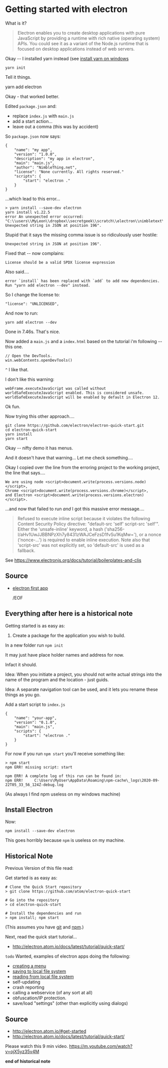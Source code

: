 ﻿# Getting started with electron

What is it?

> Electron enables you to create desktop applications with pure JavaScript by providing a runtime with rich native (operating system) APIs. You could see it as a variant of the Node.js runtime that is focused on desktop applications instead of web servers.

Okay -- I installed yarn instead (see [install yarn on windows](../yarn/install-yarn-on-windows-2020.md)

    yarn init

Tell it things.

yarn add electron

Okay - that worked better.

Edited `package.json` and:

- replace `index.js` with `main.js`
- add a start action...
- leave out a comma (this was by accident)

So `package.json` now says:

    {
    	"name": "my app",
    	"version": "1.0.0",
    	"description": "my app in electron",
    	"main": "main.js",
    	"author": "NimbleThing.net",
    	"license": "None currently. All rights reserved."
    	"scripts": {
    		"start": "electron ."
    	}
    }

...which lead to this error...

    > yarn install --save-dev electron
    yarn install v1.22.5
    error An unexpected error occurred: "C:\\users\\MyLeon\\dropbox\\secretgeek\\scratch\\electron\\nimbletext\\package.json: Unexpected string in JSON at position 196".

Stupid that it says the missing comma issue is so ridiculously user hostile:

    Unexpected string in JSON at position 196".

Fixed that -- now complains:

    License should be a valid SPDX license expression

Also said....

    error `install` has been replaced with `add` to add new dependencies. Run "yarn add electron --dev" instead.

So I change the license to:

    "license": "UNLICENSED",

And now to run:

    yarn add electron --dev

Done in 7.46s. That's nice.

Now added a `main.js` and a `index.html` based on the tutorial i'm following -- this one.

    // Open the DevTools.
    win.webContents.openDevTools()

`^` I like that.

I don't like this warning:

    webFrame.executeJavaScript was called without worldSafeExecuteJavaScript enabled. This is considered unsafe. worldSafeExecuteJavaScript will be enabled by default in Electron 12.

Ok fun.

Now trying this other approach....

    git clone https://github.com/electron/electron-quick-start.git
    cd electron-quick-start
    yarn install
    yarn start

Okay -- nifty demo it has menus.

And it doesn't have that warning... Let me check something....

Okay I copied over the line from the erroring project to the working project, the line that says....

    We are using node <script>document.write(process.versions.node)</script>,
    Chrome <script>document.write(process.versions.chrome)</script>,
    and Electron <script>document.write(process.versions.electron)</script>.

...and now that failed to run _and_ I got this massive error message....

> Refused to execute inline script because it violates the following Content Security Policy directive: "default-src 'self' script-src 'self'". Either the 'unsafe-inline' keyword, a hash ('sha256-I/aHv1UwJJBBNPzXh7y8431zWAJCeFzsD1fvSu1KqMw='), or a nonce ('nonce-...') is required to enable inline execution. Note also that 'script-src' was not explicitly set, so 'default-src' is used as a fallback.

See https://www.electronjs.org/docs/tutorial/boilerplates-and-clis

## Source

- [electron first app](https://www.electronjs.org/docs/tutorial/first-app)

  /EOF

## Everything after here is a historical note

Getting started is as easy as:

1. Create a package for the application you wish to build.

In a new folder run `npm init`

It may just have place holder names and address for now.

Infact it should.

Idea: When you initiate a project, you should not write actual strings into the name of the program and the location - just guids.

Idea: A separate navigation tool can be used, and it lets you rename these things as you go.

Add a start script to `index.js`

    {
    	"name": "your-app",
    	"version": "0.1.0",
    	"main": "main.js",
    	"scripts": {
    		"start": "electron ."
    	}
    }

For now if you run `npm start` you'll receive something like:

    > npm start
    npm ERR! missing script: start

    npm ERR! A complete log of this run can be found in:
    npm ERR!     C:\Users\MyUser\AppData\Roaming\npm-cache\_logs\2020-09-22T05_33_56_124Z-debug.log

(As always I find npm useless on my windows machine)

## Install Electron

Now:

    npm install --save-dev electron

This goes horribly because `npm` is useless on my machine.

## Historical Note

Previous Version of this file read:

Get started is as easy as:

    # Clone the Quick Start repository
    > git clone https://github.com/atom/electron-quick-start

    # Go into the repository
    > cd electron-quick-start

    # Install the dependencies and run
    > npm install; npm start

(This assumes you have [git](../git/01_summary.md) and [npm](../npm/01_summary.md).)

Next, read the quick start tutorial...

- http://electron.atom.io/docs/latest/tutorial/quick-start/

`todo` Wanted, examples of electron apps doing the following:

- [creating a menu](https://github.com/atom/electron/blob/master/docs/api/menu.md)
- [saving to local file system](save_to_file.md)
- [reading from local file system](save_to_file.md)
- self-updating
- crash reporting
- calling a webservice (of any sort at all)
- obfuscation/IP protection.
- save/load "settings" (other than explicitly using dialogs)

## Source

- http://electron.atom.io/#get-started
- http://electron.atom.io/docs/latest/tutorial/quick-start/

Please watch this 9 min video. https://m.youtube.com/watch?v=ojX5yz35v4M

**end of historical note**
